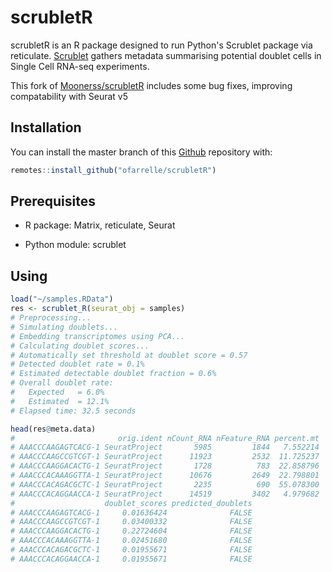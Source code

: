 
<!-- README.md is generated from README.Rmd. Please edit that file -->

# scrubletR

<!-- badges: start -->
<!-- badges: end -->

scrubletR is an R package designed to run Python's Scrublet package via reticulate. [Scrublet](https://pypi.org/project/scrublet/) gathers metadata summarising potential doublet cells in Single Cell RNA-seq experiments.

This fork of [Moonerss/scrubletR](https://github.com/Moonerss/scrubletR) includes some bug fixes, improving compatability with Seurat v5

## Installation

You can install the master branch of this [Github](https://github.com/ofarrelle/scrubletR) repository with:

``` r
remotes::install_github("ofarrelle/scrubletR")
```

## Prerequisites

-   R package: Matrix, reticulate, Seurat

-   Python module: scrublet

## Using

``` r
load("~/samples.RData")
res <- scrublet_R(seurat_obj = samples)
# Preprocessing...
# Simulating doublets...
# Embedding transcriptomes using PCA...
# Calculating doublet scores...
# Automatically set threshold at doublet score = 0.57
# Detected doublet rate = 0.1%
# Estimated detectable doublet fraction = 0.6%
# Overall doublet rate:
#   Expected   = 6.0%
#   Estimated  = 12.1%
# Elapsed time: 32.5 seconds
```

``` r
head(res@meta.data)
#                       orig.ident nCount_RNA nFeature_RNA percent.mt
# AAACCCAAGAGTCACG-1 SeuratProject       5985         1844   7.552214
# AAACCCAAGCCGTCGT-1 SeuratProject      11923         2532  11.725237
# AAACCCAAGGACACTG-1 SeuratProject       1728          783  22.858796
# AAACCCACAAAGGTTA-1 SeuratProject      10676         2649  22.798801
# AAACCCACAGACGCTC-1 SeuratProject       2235          690  55.078300
# AAACCCACAGGAACCA-1 SeuratProject      14519         3402   4.979682
#                    doublet_scores predicted_doublets
# AAACCCAAGAGTCACG-1     0.01636424              FALSE
# AAACCCAAGCCGTCGT-1     0.03400332              FALSE
# AAACCCAAGGACACTG-1     0.22724604              FALSE
# AAACCCACAAAGGTTA-1     0.02451680              FALSE
# AAACCCACAGACGCTC-1     0.01955671              FALSE
# AAACCCACAGGAACCA-1     0.01955671              FALSE
```
